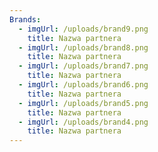 ```yaml
---
Brands:
  - imgUrl: /uploads/brand9.png
    title: Nazwa partnera
  - imgUrl: /uploads/brand8.png
    title: Nazwa partnera
  - imgUrl: /uploads/brand7.png
    title: Nazwa partnera
  - imgUrl: /uploads/brand6.png
    title: Nazwa partnera
  - imgUrl: /uploads/brand5.png
    title: Nazwa partnera
  - imgUrl: /uploads/brand4.png
    title: Nazwa partnera
---
```


